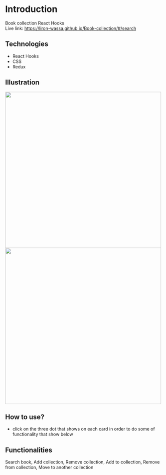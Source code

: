 # Introduction
Book collection React Hooks
<br/>
Live link: https://liron-wassa.github.io/Book-collection/#/search

## Technologies
- React Hooks
- CSS
- Redux

## Illustration
<img src="https://user-images.githubusercontent.com/56726154/98464477-d628ae00-21cb-11eb-83d9-11817dce6f83.png" width="500"/>
<img src="https://user-images.githubusercontent.com/56726154/98464446-ad081d80-21cb-11eb-8883-5f051da1d5ae.png" width="500"/>

## How to use?
- click on the three dot that shows on each card in order to do some of functionality that show below

## Functionalities
 Search book, Add collection, Remove collection, Add to collection, Remove from collection, Move to another collection
